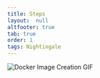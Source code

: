 ```yaml
---
title: Steps
layout:  null
altfooter: true
tab: true
order: 1
tags: Nightingale
---
```


![Docker Image Creation GIF](https://raw.githubusercontent.com/OWASP/www-project-nightingale/main/assets/images/Overview.gif)

